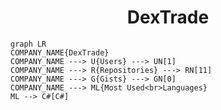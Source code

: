 <h1 align="center">DexTrade</h1>

```mermaid
graph LR
COMPANY_NAME{DexTrade}
COMPANY_NAME ---> U{Users} ---> UN[1]
COMPANY_NAME ---> R{Repositories} ---> RN[11]
COMPANY_NAME ---> G{Gists} ---> GN[0]
COMPANY_NAME ---> ML{Most Used<br>Languages}
ML --> C#[C#]
```
